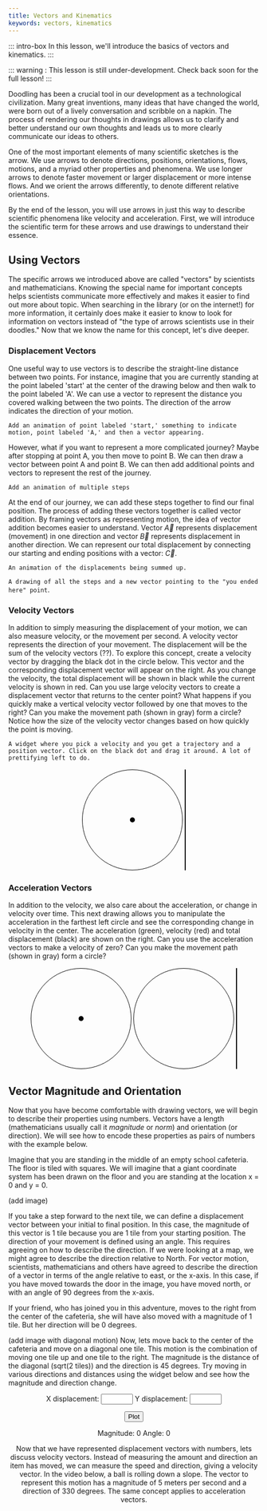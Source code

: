 ```yaml
---
title: Vectors and Kinematics
keywords: vectors, kinematics
---
```



::: intro-box
In this lesson, we'll introduce the basics of vectors and kinematics.
:::

::: warning :
This lesson is still under-development. Check back soon for the full lesson!
:::


Doodling has been a crucial tool in our development as 
a technological civilization.
Many great inventions, many ideas that have changed the world,
were born out of a lively conversation and scribble on a napkin.
The process of rendering our thoughts in drawings allows us to clarify and better understand our own thoughts and leads us to more clearly communicate our ideas to others.


One of the most important elements of many scientific sketches is the arrow.
We use arrows to denote directions, positions, orientations, flows, motions,
and a myriad other properties and phenomena.
We use longer arrows to denote faster movement or larger displacement or more intense flows.
And we orient the arrows differently, to denote different relative orientations.


By the end of the lesson, you will use arrows in just this way to describe scientific phenomena like velocity and acceleration. First, we will introduce the scientific term for these arrows and use drawings to understand their essence.

## Using Vectors

The specific arrows we introduced above are called "vectors" by scientists and mathematicians.
Knowing the special name for important concepts helps scientists communicate more effectively and makes it easier to find out more about topic. 
When searching in the library (or on the internet!) for more information, it certainly does make it easier
to know to look for information on vectors instead of "the type of arrows scientists use in their doodles." Now that we know the name for this concept, let's dive deeper. 

### Displacement Vectors
One useful way to use vectors is to describe the straight-line distance between two points. For instance, imagine that you are currently standing at the point labeled 'start' at the center of the drawing below and then walk to the point labeled 'A'. We can use a vector to represent the distance you covered walking between the two points. The direction of the arrow indicates the direction of your motion.

`Add an animation of point labeled 'start,' something to indicate motion, point labeled 'A,' and then a vector appearing. `

However, what if you want to represent a more complicated journey? Maybe after stopping at point A, you then move to point B. We can then draw a vector between point A and point B. We can then add additional points and vectors to represent the rest of the journey. 

`Add an animation of multiple steps`

At the end of our journey, we can add these steps together to find our final position.
The process of adding these vectors together is called vector addition.
By framing vectors as representing motion, the idea of vector addition becomes easier to understand.
Vector $\vec{A}$ represents displacement (movement) in one direction and
vector $\vec{B}$ represents displacement in another direction.
We can represent our total displacement by connecting our starting and ending positions with a vector: $\vec{C}$.

`An animation of the displacements being summed up.`

`A drawing of all the steps and a new vector pointing to the "you ended here" point`.

### Velocity Vectors

In addition to simply measuring the displacement of your motion, we can also measure velocity, or the movement
per second. A velocity vector represents the direction of your movement. 
The displacement will be the sum of the velocity vectors (??).
To explore this concept, create a velocity vector by dragging the black dot in the
circle below. This vector and the corresponding displacement vector will appear on the right.
As you change the velocity, the total displacement will be shown in black while the current
velocity is shown in red. Can you use large velocity vectors to create a displacement vector
that returns to the center point? What happens if you quickly make a vertical velocity vector
followed by one that moves to the right? Can you make the movement
path (shown in gray) form a circle? Notice how the size of the velocity vector changes based on how quickly the point is moving.

`A widget where you pick a velocity and you get a trajectory and a position vector. Click on the black dot and drag it around. A lot of prettifying left to do.`

<style>
#v_to_path {
  justify-content: center;
  display: flex;
  flex-direction: row;
  position: relative;
}
.vslider {
  width: 200px;
  height: 200px;
  position: relative;
  border: solid 1px black;
  border-radius: 50%;
  overflow: hidden;
  margin: 2px;
}
.vhandle {
  display: block;
  width: 10px;
  height: 10px;
  border-radius: 50%;
  background-color: black;
  position: absolute;
  left: 95px;
  top: 95px;
}
.trajectory {
  border: solid 1px black;
  margin: 2px;
}
</style>
<div id="v_to_path">
<div class="vslider"><canvas class="velocity" width=200 height=200></canvas><span class="vhandle"></span></div>
<canvas class="trajectory" width=200 height=200></canvas>
</div>
<script>
const v_to_path = document.getElementById('v_to_path');
const v2p_vhandle = v_to_path.getElementsByClassName('vhandle')[0];
const v2p_ctx = v_to_path.getElementsByClassName('trajectory')[0].getContext('2d');
const v2p_vctx = v_to_path.getElementsByClassName('velocity')[0].getContext('2d');

function canvas_arrow(context, fromx, fromy, tox, toy) {
  var headlen = 10;
  var dx = tox - fromx;
  var dy = toy - fromy;
  var angle = Math.atan2(dy, dx);
  context.moveTo(fromx, fromy);
  context.lineTo(tox, toy);
  context.lineTo(tox - headlen * Math.cos(angle - Math.PI / 6), toy - headlen * Math.sin(angle - Math.PI / 6));
  context.moveTo(tox, toy);
  context.lineTo(tox - headlen * Math.cos(angle + Math.PI / 6), toy - headlen * Math.sin(angle + Math.PI / 6));
}

function dragElementVel(elmnt, ctx, vctx) {
  var pos1 = 0, pos2 = 0, pos3 = 0, pos4 = 0;
  elmnt.onmousedown = dragMouseDown;
  var ipos1 = 100, ipos2 = 100;
  var intervalhandler;
  var memorycanvas;
  var m_canvas = document.createElement('canvas'); // A frame buffer for only the path
  m_canvas.width = 200;
  m_canvas.height = 200;
  var m_ctx = m_canvas.getContext('2d');
  
  m_ctx.strokeStyle='lightgrey';
  
  function drawStep() {
    var v1 = elmnt.offsetLeft-95;
    var v2 = elmnt.offsetTop-95;
    ipos1 += 0.05*v1;
    ipos2 += 0.05*v2;
    if (0<=ipos1 && ipos1<200 && 0<=ipos2 && ipos2<200) {
      m_ctx.lineTo(ipos1, ipos2);
    } else {
      ipos1 = (ipos1+200)%200;
      ipos2 = (ipos2+200)%200;
      m_ctx.moveTo(ipos1, ipos2);
    }
    m_ctx.stroke();
    ctx.clearRect(0,0,200,200);
    ctx.drawImage(m_canvas,0,0);
    ctx.strokeStyle='black';
    ctx.beginPath();
    canvas_arrow(ctx,100,100,ipos1,ipos2);
    ctx.stroke()
    ctx.strokeStyle='red';
    ctx.beginPath();
    canvas_arrow(ctx,ipos1,ipos2,ipos1+0.5*v1,ipos2+0.5*v2);
    ctx.stroke();
    vctx.clearRect(0,0,200,200);
    vctx.strokeStyle='red';
    vctx.beginPath();
    canvas_arrow(vctx,100,100,100+v1,100+v2);
    vctx.stroke();
  }

  function dragMouseDown(e) {
    e = e || window.event;
    e.preventDefault();
    // get the mouse cursor position at startup:
    pos3 = e.clientX;
    pos4 = e.clientY;
    m_ctx.beginPath();
    m_ctx.moveTo(100,100);
    document.onmouseup = closeDragElement;
    document.onmousemove = elementDrag;
    intervalhandler = setInterval(drawStep, 50);
  }

  function elementDrag(e) {
    e = e || window.event;
    e.preventDefault();
    // calculate the new cursor position:
    pos1 = pos3 - e.clientX;
    pos2 = pos4 - e.clientY;
    pos3 = e.clientX;
    pos4 = e.clientY;
    // set the element's new position:
    elmnt.style.top = (elmnt.offsetTop - pos2) + "px";
    elmnt.style.left = (elmnt.offsetLeft - pos1) + "px";
  }

  function closeDragElement() {
    clearInterval(intervalhandler);
    elmnt.style.top = "95px";
    elmnt.style.left = "95px";
    m_ctx.clearRect(0,0,200,200);
    ipos1 = 100;
    ipos2 = 100;
    document.onmouseup = null;
    document.onmousemove = null;
  }
}

dragElementVel(v2p_vhandle, v2p_ctx, v2p_vctx);
</script>

### Acceleration Vectors

In addition to the velocity, we also care about the acceleration, or change
in velocity over time. This next drawing allows you to manipulate the acceleration in
the farthest left circle and see the corresponding change in velocity in the center. The
acceleration (green), velocity (red) and total displacement (black) are shown on the right.
Can you use the acceleration vectors to make a velocity of zero? Can you make the movement
path (shown in gray) form a circle?

<style>
#a_to_path {
  justify-content: center;
  display: flex;
  flex-direction: row;
  position: relative;
}
.aslider {
  width: 200px;
  height: 200px;
  position: relative;
  border: solid 1px black;
  border-radius: 50%;
  overflow: hidden;
  margin: 2px;
}
.ahandle {
  display: block;
  width: 10px;
  height: 10px;
  border-radius: 50%;
  background-color: black;
  position: absolute;
  left: 95px;
  top: 95px;
}
</style>
<div id="a_to_path">
<div class="aslider"><canvas class="acceleration" width=200 height=200></canvas><span class="ahandle"></span></div>
<div class="vslider"><canvas class="velocity" width=200 height=200></canvas></div>
<canvas class="trajectory" width=200 height=200></canvas>
</div>
<script>
const a_to_path = document.getElementById('a_to_path');
const a2p_vhandle = a_to_path.getElementsByClassName('ahandle')[0];
const a2p_ctx = a_to_path.getElementsByClassName('trajectory')[0].getContext('2d');
const a2p_vctx = a_to_path.getElementsByClassName('velocity')[0].getContext('2d');
const a2p_actx = a_to_path.getElementsByClassName('acceleration')[0].getContext('2d');

function dragElementAcc(elmnt, ctx, vctx, actx) {
  var pos1 = 0, pos2 = 0, pos3 = 0, pos4 = 0;
  elmnt.onmousedown = dragMouseDown;
  var ipos1 = 100, ipos2 = 100;
  var v1 = 0, v2 = 0;
  var intervalhandler;
  var memorycanvas;
  var m_canvas = document.createElement('canvas'); // A frame buffer for only the path
  m_canvas.width = 200;
  m_canvas.height = 200;
  var m_ctx = m_canvas.getContext('2d');
  
  m_ctx.strokeStyle='lightgrey';
  
  function drawStep() {
    var a1 = elmnt.offsetLeft-95;
    var a2 = elmnt.offsetTop-95;
    v1 += 0.1*a1;
    v2 += 0.1*a2
    ipos1 += 0.05*v1;
    ipos2 += 0.05*v2;
    if (0<=ipos1 && ipos1<200 && 0<=ipos2 && ipos2<200) {
      m_ctx.lineTo(ipos1, ipos2);
    } else {
      ipos1 = (ipos1+200)%200;
      ipos2 = (ipos2+200)%200;
      m_ctx.moveTo(ipos1, ipos2);
    }
    m_ctx.stroke();
    ctx.clearRect(0,0,200,200);
    ctx.drawImage(m_canvas,0,0);
    ctx.strokeStyle='black';
    ctx.beginPath();
    canvas_arrow(ctx,100,100,ipos1,ipos2);
    ctx.stroke()
    ctx.strokeStyle='red';
    ctx.beginPath();
    canvas_arrow(ctx,ipos1,ipos2,ipos1+0.5*v1,ipos2+0.5*v2);
    ctx.stroke();
    ctx.strokeStyle='green';
    ctx.beginPath();
    canvas_arrow(ctx,ipos1,ipos2,ipos1+0.5*a1,ipos2+0.5*a2);
    ctx.stroke();
    vctx.clearRect(0,0,200,200);
    vctx.strokeStyle='red';
    vctx.beginPath();
    canvas_arrow(vctx,100,100,100+v1,100+v2);
    vctx.stroke();
    actx.clearRect(0,0,200,200);
    actx.strokeStyle='green';
    actx.beginPath();
    canvas_arrow(actx,100,100,100+a1,100+a2);
    actx.stroke();
  }

  function dragMouseDown(e) {
    e = e || window.event;
    e.preventDefault();
    // get the mouse cursor position at startup:
    pos3 = e.clientX;
    pos4 = e.clientY;
    m_ctx.beginPath();
    m_ctx.moveTo(100,100);
    document.onmouseup = closeDragElement;
    document.onmousemove = elementDrag;
    intervalhandler = setInterval(drawStep, 50);
  }

  function elementDrag(e) {
    e = e || window.event;
    e.preventDefault();
    // calculate the new cursor position:
    pos1 = pos3 - e.clientX;
    pos2 = pos4 - e.clientY;
    pos3 = e.clientX;
    pos4 = e.clientY;
    // set the element's new position:
    elmnt.style.top = (elmnt.offsetTop - pos2) + "px";
    elmnt.style.left = (elmnt.offsetLeft - pos1) + "px";
  }

  function closeDragElement() {
    clearInterval(intervalhandler);
    elmnt.style.top = "95px";
    elmnt.style.left = "95px";
    m_ctx.clearRect(0,0,200,200);
    ipos1 = 100;
    ipos2 = 100;
    document.onmouseup = null;
    document.onmousemove = null;
  }
}

dragElementAcc(a2p_vhandle, a2p_ctx, a2p_vctx, a2p_actx);
</script>

## Vector Magnitude and Orientation

Now that you have become comfortable with drawing vectors,
we will begin to describe their properties using numbers.
Vectors have a length (mathematicians usually call it *magnitude* or *norm*) and orientation (or direction).
We will see how to encode these properties as pairs of numbers with the example below. 


Imagine that you are standing in the middle of an empty school cafeteria. The floor is 
tiled with squares. We will imagine that a giant coordinate system 
has been drawn on the floor and you are standing at the location x = 0 and y = 0.

(add image)

If you take a step forward to the next tile, we can define a displacement vector between your initial 
to final position. In this case, the magnitude of this vector is 1 tile
because you are 1 tile from your starting position.
The direction of your movement is defined using an angle. This requires agreeing on how
to describe the direction. If we were looking at a map, we might agree to describe the direction
relative to North. For vector motion, scientists, mathematicians and others have agreed to
describe the direction of a vector in terms of the angle relative to east, or the x-axis.
In this case, if you have moved towards the door in the image, you have moved north, or 
with an angle of 90 degrees from the x-axis.

If your friend, who has joined you in this adventure, moves to the right from the 
center of the cafeteria, she will have also moved with a magnitude of 1 tile. But her
direction will be 0 degrees.

(add image with diagonal motion)
Now, lets move back to the center of the cafeteria and move on a diagonal one tile. This
motion is the combination of moving one tile up and one tile to the right. The magnitude
is the distance of the diagonal (sqrt(2 tiles)) and the direction is 45 degrees. Try moving
in various directions and distances using the widget below and see how the magnitude and 
direction change.


<style>
#grid1d {
  text-align: center;
}
#grid1d #location {
  width: 10%;
  top:0.5rem;
}



#grid1d .spacer {

  width:5%;
}


</style>
<dif id= "grid1d">
<div id="vectorGrid">
<canvas class="trajectory1D" width=400 height=400></canvas>
</div>
<div id="values">
<span class="spacer">X displacement: </span><input type="number" min="-10" max="10"  id="xvalue">
<span class="spacer">Y displacement: </span><input type="number" min="-10" max="10"  id="yvalue">

<button id="plotButton">Plot</button>

<span class="spacer">Magnitude: </span><span class="vis" id="magshow">0</span>
<span class="spacer">Angle: </span><span class="vis" id="angshow">0</span>

</div>


<script>
const v_to_path2D = document.getElementById('vectorGrid');
const ctx2D = v_to_path2D.getElementsByClassName('trajectory1D')[0].getContext('2d');
var xElement = document.getElementById("xvalue");
var yElement = document.getElementById("yvalue");


function canvas_arrow2D(context, fromx, fromy, tox, toy) {
  var headlen = 10;
  var dx = tox - fromx;
  var dy = toy - fromy;
  var angle = Math.atan2(dy, dx);
  context.moveTo(fromx, fromy);
  context.lineTo(tox, toy);
  context.lineTo(tox - headlen * Math.cos(angle - Math.PI / 6), toy - headlen * Math.sin(angle - Math.PI / 6));
  context.moveTo(tox, toy);
  context.lineTo(tox - headlen * Math.cos(angle + Math.PI / 6), toy - headlen * Math.sin(angle + Math.PI / 6));

  
}

function canvas_axis(context, maxX, maxY) {
  var midX = maxX/2;
  var midY = maxY/2;
  context.moveTo(midX, 0);
  context.lineTo(midX,maxY);
  context.moveTo(0, midY);
  context.lineTo(maxX, midY);
}

// define event handler
function plotVector(){
	// extract desired info
    var x = xElement.value;
    var y = yElement.value;
    x_scale = x*15 + 200; // make relative to our image in scale up
    y_scale = -y*15 + 200; // flip the sign
  
	var m_canvas = document.createElement('canvas'); // A frame buffer for only the path
  	m_canvas.width = 400;
  	m_canvas.height = 400
  
	ctx2D.clearRect(0,0,400,400);
    ctx2D.drawImage(m_canvas,0,0);
    ctx2D.strokeStyle='black';
    ctx2D.beginPath();
    canvas_arrow2D(ctx2D,200,200,x_scale, y_scale);
    ctx2D.stroke();
	canvas_axis(ctx2D, 400, 400);
	ctx2D.stroke();
	var magnitude = Math.sqrt(x*x  + y*y);
	var direction_angle = Math.atan2(y,x)/Math.PI*180;
	if (direction_angle < 0){
		direction_angle = direction_angle + 360;
	}
	document.getElementById("magshow").innerHTML=magnitude.toFixed(2);
	document.getElementById("angshow").innerHTML=direction_angle.toFixed(2);
    
}

// decide what event handlers to use
plotButton.onclick = plotVector;


</script>


Now that we have represented displacement vectors with numbers, lets discuss velocity vectors.
Instead of measuring the amount and direction an item has moved, we can measure the speed
and direction, giving a velocity vector. In the video below, a ball is rolling down a slope.
The vector to represent this motion has a magnitude of 5 meters per second and a direction
of 330 degrees. The same concept applies to acceleration vectors.
